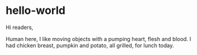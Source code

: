 # hello-world

Hi readers,

Human here, I like moving objects with a pumping heart, flesh and blood.
I had chicken breast, pumpkin and potato, all grilled, for lunch today.  
